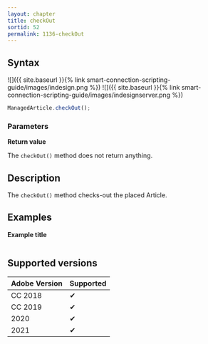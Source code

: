 ```yaml
---
layout: chapter
title: checkOut
sortid: 52
permalink: 1136-checkOut
---
```

## Syntax

![]({{ site.baseurl }}{% link smart-connection-scripting-guide/images/indesign.png %}) ![]({{ site.baseurl }}{% link smart-connection-scripting-guide/images/indesignserver.png %})
```javascript
ManagedArticle.checkOut();
```

### Parameters

**Return value**

The `checkOut()` method does not return anything.

## Description

The `checkOut()` method checks-out the placed Article.

## Examples

**Example title**

```javascript

```

## Supported versions

| Adobe Version | Supported |
|---------------|---------|
| CC 2018       | ✔       |
| CC 2019       | ✔       |
| 2020          | ✔       |
| 2021          | ✔       |